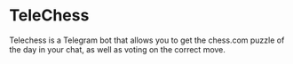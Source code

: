 # TeleChess

Telechess is a Telegram bot that allows you to get the chess.com puzzle of the day in your chat, as well as voting on the correct move. 
